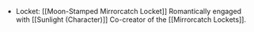 * Locket: [[Moon-Stamped Mirrorcatch Locket]]
Romantically engaged with [[Sunlight (Character)]]
Co-creator of the [[Mirrorcatch Lockets]].